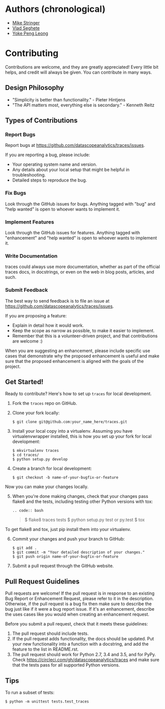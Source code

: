 Authors (chronological)
=======================

-   [Mike Stringer](https://datascopeanalytics.com/team/mike-stringer/)
-   [Vlad Seghete](https://datascopeanalytics.com/team/vlad-seghete/)
-   [Yoke Peng
    Leong](https://datascopeanalytics.com/team/yoke-peng-leong/)

Contributing
============

Contributions are welcome, and they are greatly appreciated! Every
little bit helps, and credit will always be given. You can contribute in
many ways.

Design Philosophy
-----------------

-   "Simplicity is better than functionality." - Pieter Hintjens
-   "The API matters most, everything else is secondary." - Kenneth
    Reitz

Types of Contributions
----------------------

### Report Bugs

Report bugs at <https://github.com/datascopeanalytics/traces/issues>.

If you are reporting a bug, please include:

-   Your operating system name and version.
-   Any details about your local setup that might be helpful
    in troubleshooting.
-   Detailed steps to reproduce the bug.

### Fix Bugs

Look through the GitHub issues for bugs. Anything tagged with "bug" and
"help wanted" is open to whoever wants to implement it.

### Implement Features

Look through the GitHub issues for features. Anything tagged with
"enhancement" and "help wanted" is open to whoever wants to implement
it.

### Write Documentation

traces could always use more documentation, whether as part of the
official traces docs, in docstrings, or even on the web in blog posts,
articles, and such.

### Submit Feedback

The best way to send feedback is to file an issue at
<https://github.com/datascopeanalytics/traces/issues>.

If you are proposing a feature:

-   Explain in detail how it would work.
-   Keep the scope as narrow as possible, to make it easier
    to implement.
-   Remember that this is a volunteer-driven project, and that
    contributions are welcome :)

When you are suggesting an enhancement, please include specific use
cases that demonstrate why the proposed enhancement is useful and make
sure that the proposed enhancement is aligned with the goals of the
project.

Get Started!
------------

Ready to contribute? Here's how to set up `traces` for local
development.

1.  Fork the `traces` repo on GitHub.
2.  Clone your fork locally:

    ``` {.sourceCode .bash}
    $ git clone git@github.com:your_name_here/traces.git
    ```

3.  Install your local copy into a virtualenv. Assuming you have
    virtualenvwrapper installed, this is how you set up your fork for
    local development:

    ``` {.sourceCode .bash}
    $ mkvirtualenv traces
    $ cd traces/
    $ python setup.py develop
    ```

4.  Create a branch for local development:

    ``` {.sourceCode .bash}
    $ git checkout -b name-of-your-bugfix-or-feature
    ```

Now you can make your changes locally.

5.  When you're done making changes, check that your changes pass flake8
    and the tests, including testing other Python versions with tox:

        .. code:: bash

    > \$ flake8 traces tests \$ python setup.py test or py.test \$ tox

To get flake8 and tox, just pip install them into your virtualenv.

6.  Commit your changes and push your branch to GitHub:

    ``` {.sourceCode .bash}
    $ git add .
    $ git commit -m "Your detailed description of your changes."
    $ git push origin name-of-your-bugfix-or-feature
    ```

7.  Submit a pull request through the GitHub website.

Pull Request Guidelines
-----------------------

Pull requests are welcome! If the pull request is in response to an
existing Bug Report or Enhancement Request, please refer to it in the
description. Otherwise, if the pull request is a bug fix then make sure
to describe the bug just like if it were a bug report issue. If it's an
enhancement, describe the uses cases like you would when creating an
enhancement request.

Before you submit a pull request, check that it meets these guidelines:

1.  The pull request should include tests.
2.  If the pull request adds functionality, the docs should be updated.
    Put your new functionality into a function with a docstring, and add
    the feature to the list in README.rst.
3.  The pull request should work for Python 2.7, 3.4 and 3.5, and
    for PyPy. Check <https://circleci.com/gh/datascopeanalytics/traces>
    and make sure that the tests pass for all supported Python versions.

Tips
----

To run a subset of tests:

    $ python -m unittest tests.test_traces
